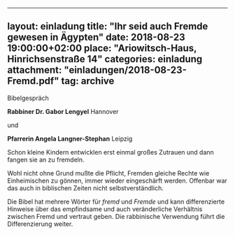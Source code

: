 
---
layout:     einladung
title:      "Ihr seid auch Fremde gewesen in Ägypten"
date:       2018-08-23 19:00:00+02:00
place:  "Ariowitsch-Haus, Hinrichsenstraße 14"
categories: einladung
attachment: "einladungen/2018-08-23-Fremd.pdf"
tag: archive
---

Bibelgespräch

**Rabbiner Dr. Gabor Lengyel**
Hannover

und

**Pfarrerin Angela Langner-Stephan**
Leipzig

Schon kleine Kindern entwicklen erst einmal großes Zutrauen und dann fangen sie an zu fremdeln.

Wohl nicht ohne Grund mußte die Pflicht,
Fremden gleiche Rechte wie Einheimischen zu gönnen,
immer wieder eingeschärft werden.
Offenbar war das auch in biblischen Zeiten nicht selbstverständlich.

Die Bibel hat mehrere Wörter für *fremd* und *Fremde*
und kann differenzierte Hinweise über das empfindsame und auch veränderliche
Verhältnis zwischen Fremd und vertraut geben.
Die rabbinische Verwendung führt die Differenzierung weiter.
